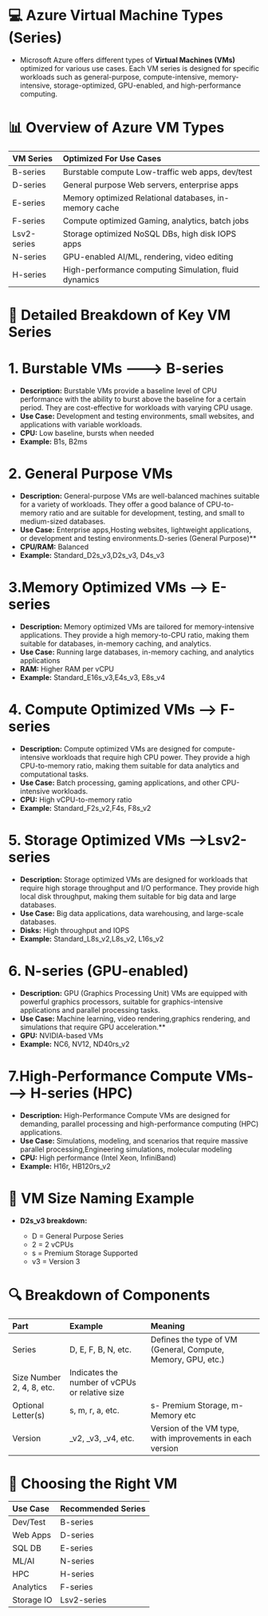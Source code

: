 # 💻 Azure Virtual Machine Types (Series)
- Microsoft Azure offers different types of **Virtual Machines (VMs)** optimized for various use cases. Each VM series is designed for specific workloads such as general-purpose, compute-intensive, memory-intensive, storage-optimized, GPU-enabled, and high-performance computing.

# 📊 Overview of Azure VM Types
| VM Series	| Optimized For	Use Cases |
| :--------- | :--------------------- |
| B-series	| Burstable compute	Low-traffic web apps, dev/test |
| D-series	| General purpose	Web servers, enterprise apps |
| E-series |	Memory optimized	Relational databases, in-memory cache |
| F-series |	Compute optimized	Gaming, analytics, batch jobs |
| Lsv2-series	| Storage optimized	NoSQL DBs, high disk IOPS apps |
| N-series	| GPU-enabled	AI/ML, rendering, video editing |
| H-series	| High-performance computing	Simulation, fluid dynamics |

# 🧰 Detailed Breakdown of Key VM Series
# **1. Burstable VMs ---> B-series**
- **Description:** Burstable VMs provide a baseline level of CPU performance with the ability to burst above the baseline for a certain period. They are cost-effective for workloads with varying CPU usage.
- **Use Case:** Development and testing environments, small websites, and applications with variable workloads.
- **CPU:** Low baseline, bursts when needed
- **Example:** B1s, B2ms

# **2. General Purpose VMs**
- **Description:** General-purpose VMs are well-balanced machines suitable for a variety of workloads. They offer a good balance of CPU-to-memory ratio and are suitable for development, testing, and small to medium-sized databases.
- **Use Case:** Enterprise apps,Hosting websites, lightweight applications, or development and testing environments.D-series (General Purpose)**
- **CPU/RAM:** Balanced
- **Example:** Standard_D2s_v3,D2s_v3, D4s_v3

# **3.Memory Optimized VMs --> E-series**
- **Description:** Memory optimized VMs are tailored for memory-intensive applications. They provide a high memory-to-CPU ratio, making them suitable for databases, in-memory caching, and analytics.
- **Use Case:** Running large databases, in-memory caching, and analytics applications
- **RAM:** Higher RAM per vCPU
- **Example:** Standard_E16s_v3,E4s_v3, E8s_v4

# **4. Compute Optimized VMs --> F-series**
- **Description:** Compute optimized VMs are designed for compute-intensive workloads that require high CPU power. They provide a high CPU-to-memory ratio, making them suitable for data analytics and computational tasks.
- **Use Case:** Batch processing, gaming applications, and other CPU-intensive workloads.
- **CPU:** High vCPU-to-memory ratio
- **Example:** Standard_F2s_v2,F4s, F8s_v2

# **5. Storage Optimized VMs -->Lsv2-series**
- **Description:** Storage optimized VMs are designed for workloads that require high storage throughput and I/O performance. They provide high local disk throughput, making them suitable for big data and large databases.
- **Use Case:** Big data applications, data warehousing, and large-scale databases.
- **Disks:** High throughput and IOPS
- **Example:** Standard_L8s_v2,L8s_v2, L16s_v2

# **6. N-series (GPU-enabled)**
- **Description:** GPU (Graphics Processing Unit) VMs are equipped with powerful graphics processors, suitable for graphics-intensive applications and parallel processing tasks.
- **Use Case:** Machine learning, video rendering,graphics rendering, and simulations that require GPU acceleration.**
- **GPU:** NVIDIA-based VMs
- **Example:** NC6, NV12, ND40rs_v2

# **7.High-Performance Compute VMs---> H-series (HPC)**
- **Description:** High-Performance Compute VMs are designed for demanding, parallel processing and high-performance computing (HPC) applications.
- **Use Case:** Simulations, modeling, and scenarios that require massive parallel processing,Engineering simulations, molecular modeling
- **CPU:** High performance (Intel Xeon, InfiniBand)
- **Example:** H16r, HB120rs_v2

# **🧮 VM Size Naming Example**
- **D2s_v3 breakdown:**

    - D = General Purpose Series
    - 2 = 2 vCPUs
    - s = Premium Storage Supported
    - v3 = Version 3
# 🔍 Breakdown of Components
| Part	| Example |	Meaning |
| :----- | :------ | :------ |
| Series	| D, E, F, B, N, etc.	| Defines the type of VM (General, Compute, Memory, GPU, etc.) |
| Size Number	2, 4, 8, etc. |	Indicates the number of vCPUs or relative size |
| Optional Letter(s) |	s, m, r, a, etc.	| s- Premium Storage, m-Memory etc |
| Version	| _v2, _v3, _v4, etc. |	Version of the VM type, with improvements in each version |

# **🔧 Choosing the Right VM**
| Use Case	| Recommended Series |
| :--------- | :---------------- |
| Dev/Test	| B-series |
| Web Apps |	D-series |
| SQL DB |	E-series |
| ML/AI |	N-series |
| HPC	| H-series |
| Analytics	| F-series |
|Storage IO |	Lsv2-series |
